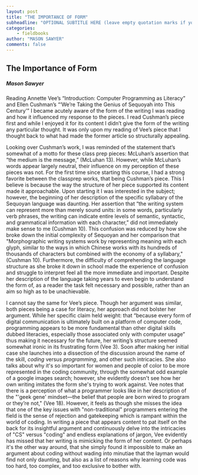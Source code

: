 ```yaml
---
layout: post
title: "THE IMPORTANCE OF FORM"
subheadline: "OPTIONAL SUBTITLE HERE (leave empty quotation marks if you don't subtitle)"
categories:
    - fieldbooks
author: "MASON SAWYER"
comments: false
---
```

## The Importance of Form
##### Mason Sawyer

Reading Annette Vee’s “Introduction: Computer Programming as Literacy” and Ellen Cushman’s “‘We’re Taking the Genius of Sequoyah into This Century’” I became acutely aware of the form of the writing I was reading and how it influenced my response to the pieces. I read Cushman’s piece first and while I enjoyed it for its content I didn’t give the form of the writing any particular thought. It was only upon my reading of Vee’s piece that I thought back to what had made the former article so structurally appealing. 

Looking over Cushman’s work, I was reminded of the statement that’s somewhat of a motto for these class prep pieces: McLuhan’s assertion that “the medium is the message,” (McLuhan 13). However, while McLuhan’s words appear largely neutral, their influence on my perception of these pieces was not. For the first time since starting this course, I had a strong favorite between the classprep works, that being Cushman’s piece. This I believe is because the way the structure of her piece supported its content made it approachable. Upon starting it I was interested in the subject; however, the beginning of her description of the specific syllabary of the Sequoyan language was daunting. Her assertion that “the writing system can represent more than merely sound units: in some words, particularly verb phrases, the writing can indicate entire levels of semantic, syntactic, and grammatical information with each character,” did not immediately make sense to me (Cushman 10). This confusion was reduced by how she broke down the initial complexity of Sequoyan and her comparison that "Morphographic writing systems work by representing meaning with each glyph, similar to the ways in which Chinese works with its hundreds of thousands of characters but combined with the economy of a syllabary," (Cushman 10). Furthermore, the difficulty of comprehending the language structure as she broke it down in school made the experience of confusion and struggle to interpret feel all the more immediate and important. Despite her description of the language taking years to even begin to understand the form of, as a reader the task felt necessary and possible, rather than an aim so high as to be unachievable. 

I cannot say the same for Vee’s piece. Though her argument was similar, both pieces being a case for literacy, her approach did not bolster her argument. While her specific claim held weight: that “because every form of digital communication is ultimately built on a platform of computer code, programming appears to be more fundamental than other digital skills dubbed literacies, especially those associated only with computer usage” thus making it necessary for the future, her writing’s structure seemed somewhat ironic in its frustrating form (Vee 3). Soon after making her initial case she launches into a dissection of the discussion around the name of the skill, _coding_ versus _programming_, and other such intricacies. She also talks about why it's so important for women and people of color to be more represented in the coding community, through the somewhat odd example of a google images search; however, she evidently doesn't see how her own writing imitates the form she's trying to work against. Vee notes that there is a perception of what a programmer looks like in her description of the "'geek gene' mindset—the belief that people are born wired to program or they’re not," (Vee 18). However, it feels as though she misses the idea that one of the key issues with "non-traditional" programmers entering the field is the sense of rejection and gatekeeping which is rampant within the world of coding. In writing a piece that appears content to pat itself on the back for its insightful argument and continuously delve into the intricacies of "CS" versus "coding" and endless explanations of jargon, Vee evidently has missed that her writing is mimicking the form of her content. Or perhaps it's the other way around, that she simply found it impossible to make an argument about coding without wading into minutiae that the layman would find not only daunting, but also as a list of reasons why learning code was too hard, too complex, and too exclusive to bother with.  
